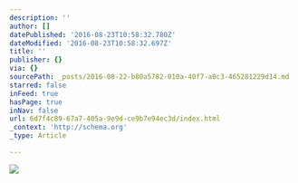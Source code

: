 ```yaml
---
description: ''
author: []
datePublished: '2016-08-23T10:58:32.780Z'
dateModified: '2016-08-23T10:58:32.697Z'
title: ''
publisher: {}
via: {}
sourcePath: _posts/2016-08-22-b80a5782-010a-40f7-a0c3-465281229d14.md
starred: false
inFeed: true
hasPage: true
inNav: false
url: 6d7f4c89-67a7-405a-9e9d-ce9b7e94ec3d/index.html
_context: 'http://schema.org'
_type: Article

---
```

![](https://the-grid-user-content.s3-us-west-2.amazonaws.com/cd3bda07-c76f-4548-9b31-2f300f375368.jpg)